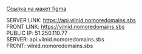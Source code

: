 <a href="https://disk.yandex.ru/d/WFoLQhJYh1dyWw" target="_blank">Ссылка на макет figma</a> 

SERVER LINK: https://api.vilnid.nomoredomains.sbs <br/>
FRONT LINK: https://vilnid.nomoredomains.sbs <br/>
PUBLIC IP: 51.250.110.77 <br/>
SERVER: api.vilnid.nomoredomains.sbs <br/>
FRONT: vilnid.nomoredomains.sbs